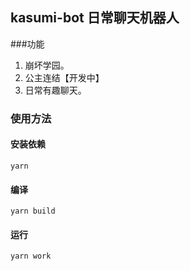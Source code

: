 ## kasumi-bot 日常聊天机器人

###功能
1. 崩坏学园。
2. 公主连结【开发中】
3. 日常有趣聊天。

### 使用方法

#### 安装依赖
```vue
yarn
```

#### 编译
```vue
yarn build
```

#### 运行
```vue
yarn work
```
